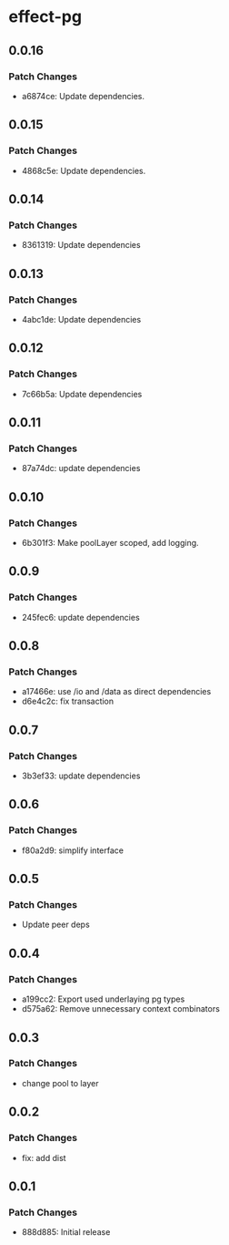 # effect-pg

## 0.0.16

### Patch Changes

- a6874ce: Update dependencies.

## 0.0.15

### Patch Changes

- 4868c5e: Update dependencies.

## 0.0.14

### Patch Changes

- 8361319: Update dependencies

## 0.0.13

### Patch Changes

- 4abc1de: Update dependencies

## 0.0.12

### Patch Changes

- 7c66b5a: Update dependencies

## 0.0.11

### Patch Changes

- 87a74dc: update dependencies

## 0.0.10

### Patch Changes

- 6b301f3: Make poolLayer scoped, add logging.

## 0.0.9

### Patch Changes

- 245fec6: update dependencies

## 0.0.8

### Patch Changes

- a17466e: use /io and /data as direct dependencies
- d6e4c2c: fix transaction

## 0.0.7

### Patch Changes

- 3b3ef33: update dependencies

## 0.0.6

### Patch Changes

- f80a2d9: simplify interface

## 0.0.5

### Patch Changes

- Update peer deps

## 0.0.4

### Patch Changes

- a199cc2: Export used underlaying pg types
- d575a62: Remove unnecessary context combinators

## 0.0.3

### Patch Changes

- change pool to layer

## 0.0.2

### Patch Changes

- fix: add dist

## 0.0.1

### Patch Changes

- 888d885: Initial release
